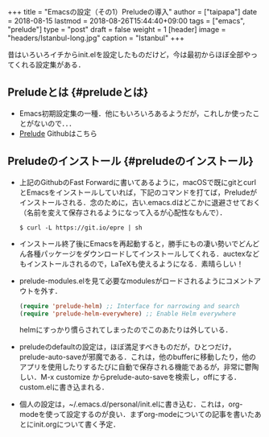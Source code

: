 +++
title = "Emacsの設定（その1）Preludeの導入"
author = ["taipapa"]
date = 2018-08-15
lastmod = 2018-08-26T15:44:40+09:00
tags = ["emacs", "prelude"]
type = "post"
draft = false
weight = 1
[header]
  image = "headers/Istanbul-long.jpg"
  caption = "Istanbul"
+++

昔はいろいろイチからinit.elを設定したものだけど，今は最初からほぼ全部やってくれる設定集がある．


## Preludeとは {#preludeとは}

-   Emacs初期設定集の一種．他にもいろいろあるようだが，これしか使ったことがないので．．．
-   [Prelude](https://github.com/bbatsov/prelude) Githubはこちら


## Preludeのインストール {#preludeのインストール}

-   上記のGithubのFast Forwardに書いてあるように，macOSで既にgitとcurlとEmacsをインストールしていれば，下記のコマンドを打てば，Preludeがインストールされる．念のために，古い.emacs.dはどこかに退避させておく（名前を変えて保存されるようになって入るが心配性なもんで）．

    ```shell
    $ curl -L https://git.io/epre | sh
    ```
-   インストール終了後にEmacsを再起動すると，勝手にもの凄い勢いでどんどん各種パッケージをダウンロードしてインストールしてくれる．auctexなどもインストールされるので，LaTeXも使えるようになる．素晴らしい！
-   prelude-modules.elを見て必要なmodulesがロードされるようにコメントアウトを外す．

    ```lisp
    (require 'prelude-helm) ;; Interface for narrowing and search
    (require 'prelude-helm-everywhere) ;; Enable Helm everywhere
    ```

    helmにすっかり慣らされてしまったのでこのあたりは外している．
-   preludeのdefaultの設定は，ほぼ満足すべきものだが，ひとつだけ，prelude-auto-saveが邪魔である．これは，他のbufferに移動したり，他のアプリを使用したりするたびに自動で保存される機能であるが，非常に鬱陶しい．M-x customize からprelude-auto-saveを検索し，offにする．custom.elに書き込まれる．
-   個人の設定は，~/.emacs.d/personal/init.elに書き込む．これは，org-modeを使って設定するのが良い．まずorg-modeについての記事を書いたあとにinit.orgについて書く予定．
